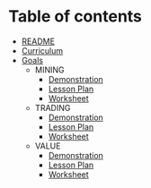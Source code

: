 <!-- IMPORTANT!!!!!!!!!! DO NOT MODIFY THIS FILE OR YOU RISK SCREWING ABSOLUTELY EVERYTHING UP. NO JOKE. THE GITBOOK RELIES ON THIS FILE FOR ITS INTERNAL TABLE OF CONTENTS. MESSING WITH THIS WILL MESS UP THE TABLE OF CONTENTS. I REALLY CAN'T STRESS ENOUGH HOW IMPORTANT IT IS THAT YOU JUST CLOSE THIS FILE RIGHT NOW. -->

# Table of contents 

* [README](README.md)
* [Curriculum](Main/curriculum.md)
* [Goals](GOALS/goals.md)
	* MINING	
		* [Demonstration](MINING/MINING_DEMONSTRATION.md)
		* [Lesson Plan](MINING/MINING_lesson_plan.md)
		* [Worksheet](MINING/MINING_WORKSHEET.md)
	* TRADING
		* [Demonstration](TRADING/TRADING_DEMONSTRATION.md)
		* [Lesson Plan](TRADING/TRADING_lesson_plan.md)
		* [Worksheet](TRADING/TRADING_WORKSHEET.md)
	* VALUE
		* [Demonstration](VALUE/VALUE_DEMONSTRATION.md)
		* [Lesson Plan](VALUE/VALUE_lesson_plan.md)
		* [Worksheet](VALUE/VALUE_WORKSHEET.md)


